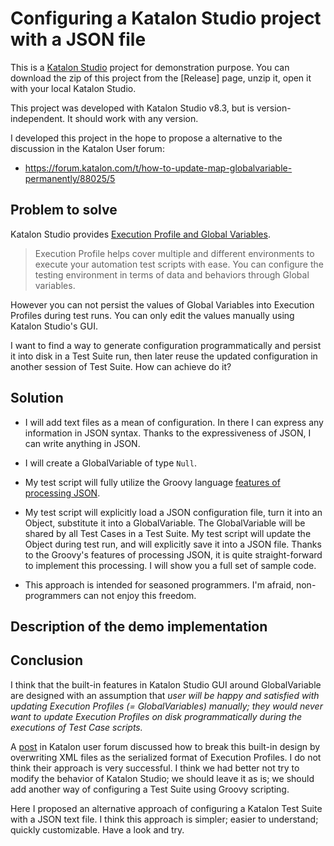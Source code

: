 # Configuring a Katalon Studio project with a JSON file

This is a [Katalon Studio](https://katalon.com/katalon-studio) project for demonstration purpose.
You can download the zip of this project from the [Release] page,
unzip it, open it with your local Katalon Studio.

This project was developed with Katalon Studio v8.3, but is
version-independent. It should work with any version.

I developed this project in the hope to propose a alternative
to the discussion in the Katalon User forum:

- https://forum.katalon.com/t/how-to-update-map-globalvariable-permanently/88025/5

## Problem to solve

Katalon Studio provides [Execution Profile and Global Variables](https://docs.katalon.com/docs/create-tests/data-driven-testing/global-variables-and-execution-profile).

>Execution Profile helps cover multiple and different environments to execute your automation test scripts with ease. You can configure the testing environment in terms of data and behaviors through Global variables.

However you can not persist the values of Global Variables into Execution Profiles during test runs. You can only edit the values manually using Katalon Studio's GUI.

I want to find a way to generate configuration programmatically and persist it into disk in a Test Suite run, then later reuse the updated configuration in another session of Test Suite. How can achieve do it?

## Solution

- I will add text files as a mean of configuration. In there I can express any information in JSON syntax. Thanks to the expressiveness of JSON, I can write anything in JSON.

- I will create a GlobalVariable of type `Null`.

- My test script will fully utilize the Groovy language [features of processing JSON](https://www.baeldung.com/groovy-json).

- My test script will explicitly load a JSON configuration file, turn it into an Object, substitute it into a GlobalVariable. The GlobalVariable will be shared by all Test Cases in a Test Suite. My test script will update the Object during test run, and will explicitly save it into a JSON file. Thanks to the Groovy's features of processing JSON, it is quite straight-forward to implement this processing. I will show you a full set of sample code.

- This approach is intended for seasoned programmers. I'm afraid, non-programmers can not enjoy this freedom.

## Description of the demo implementation


## Conclusion

I think that the built-in features in Katalon Studio GUI around GlobalVariable are designed with an assumption that *user will be happy and satisfied with updating Execution Profiles (= GlobalVariables) manually; they would never want to update Execution Profiles on disk programmatically during the executions of Test Case scripts.*

A [post](https://forum.katalon.com/t/how-to-update-map-globalvariable-permanently/88025/5) in Katalon user forum discussed how to break this built-in design by overwriting XML files as the serialized format of Execution Profiles. I do not think their approach is very successful. I think we had better not try to modify the behavior of Katalon Studio; we should leave it as is; we should add another way of configuring a Test Suite using Groovy scripting.

Here I proposed an alternative approach of configuring a Katalon Test Suite with a JSON text file. I think this approach is simpler; easier to understand; quickly customizable. Have a look and try.
